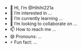 - 👋 Hi, I’m @Hihihi221a
- 👀 I’m interested in ...
- 🌱 I’m currently learning ...
- 💞️ I’m looking to collaborate on ...
- 📫 How to reach me ...
- 😄 Pronouns: ...
- ⚡ Fun fact: ...

<!---
Hihihi221a/Hihihi221a is a ✨ special ✨ repository because its `README.md` (this file) appears on your GitHub profile.
You can click the Preview link to take a look at your changes.
--->
